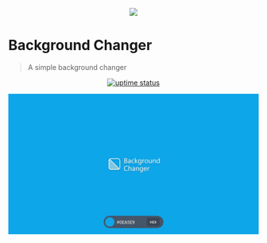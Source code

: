 <p align="center">
  <img src="./public/logo.png" lt="Logo" width="65" />
<p>

# Background Changer

> A simple background changer

<p align="center">
  <a href="https://uptime.betterstack.com/?utm_source=status_badge">
    <img src="https://uptime.betterstack.com/status-badges/v3/monitor/167ra.svg" alt="uptime status">
  </a>
</p>

![Landing](public/previews/landing.webp)
